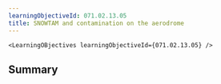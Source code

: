 ```yaml
---
learningObjectiveId: 071.02.13.05
title: SNOWTAM and contamination on the aerodrome
---
```


```tsx eval
<LearningOBjectives learningObjectiveId={071.02.13.05} />
```

## Summary
